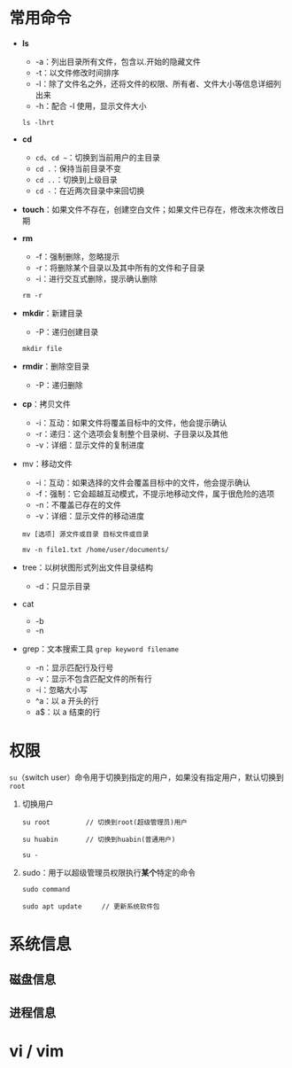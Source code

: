 # 常用命令

- **ls**

  - -a：列出目录所有文件，包含以.开始的隐藏文件
  - -t：以文件修改时间排序
  - -l：除了文件名之外，还将文件的权限、所有者、文件大小等信息详细列出来
  - -h：配合 -l 使用，显示文件大小

  ```shell
  ls -lhrt
  ```



- **cd**
  - `cd`、`cd ~`：切换到当前用户的主目录
  - `cd .`：保持当前目录不变
  - `cd ..`：切换到上级目录
  - `cd -`：在近两次目录中来回切换



- **touch**：如果文件不存在，创建空白文件；如果文件已存在，修改末次修改日期



- **rm**

  - -f：强制删除，忽略提示
  - -r：将删除某个目录以及其中所有的文件和子目录
  - -i：进行交互式删除，提示确认删除

  ```shell
  rm -r
  ```



- **mkdir**：新建目录

  - -P：递归创建目录

  ```shell
  mkdir file
  ```



- **rmdir**：删除空目录
  - -P：递归删除



- **cp**：拷贝文件
  - -i：互动：如果文件将覆盖目标中的文件，他会提示确认
  - -r：递归：这个选项会复制整个目录树、子目录以及其他
  - -v：详细：显示文件的复制进度



- mv：移动文件
  - -i：互动：如果选择的文件会覆盖目标中的文件，他会提示确认
  - -f：强制：它会超越互动模式，不提示地移动文件，属于很危险的选项
  - -n：不覆盖已存在的文件
  - -v：详细：显示文件的移动进度
  
  ```shell
  mv [选项] 源文件或目录 目标文件或目录
  ```
  
  ```shell
  mv -n file1.txt /home/user/documents/
  ```



- tree：以树状图形式列出文件目录结构
  - -d：只显示目录



- cat
  - -b
  - -n



- grep：文本搜索工具 `grep keyword filename`
  - -n：显示匹配行及行号
  - -v：显示不包含匹配文件的所有行
  - -i：忽略大小写
  - ^a：以 a 开头的行
  - a$：以 a 结束的行





# 权限

`su`（switch user）命令用于切换到指定的用户，如果没有指定用户，默认切换到 `root`

1. 切换用户

   ```shell
   su root         // 切换到root(超级管理员)用户
   
   su huabin       // 切换到huabin(普通用户)
   
   su -
   ```

2. sudo：用于以超级管理员权限执行**某个**特定的命令

   ```shell
   sudo command
   
   sudo apt update     // 更新系统软件包
   ```

   

   



# 系统信息



## 磁盘信息



## 进程信息



# vi / vim

